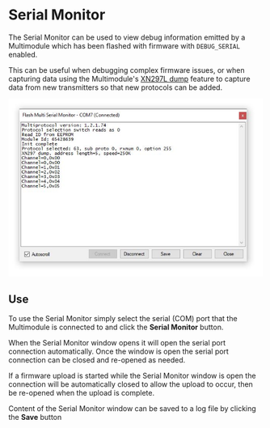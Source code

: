 # Serial Monitor
The Serial Monitor can be used to view debug information emitted by a Multimodule which has been flashed with firmware with `DEBUG_SERIAL` enabled.

This can be useful when debugging complex firmware issues, or when capturing data using the Multimodule's [XN297L dump](https://github.com/pascallanger/DIY-Multiprotocol-TX-Module/blob/master/docs/Advanced_XN297Ldump.md) feature to capture data from new transmitters so that new protocols can be added.

<p align="center">
  <img src="/img/serial-monitor.jpg">
</p>

## Use
To use the Serial Monitor simply select the serial (COM) port that the Multimodule is connected to and click the **Serial Monitor** button.

When the Serial Monitor window opens it will open the serial port connection automatically.  Once the window is open the serial port connection can be closed and re-opened as needed.

If a firmware upload is started while the Serial Monitor window is open the connection will be automatically closed to allow the upload to occur, then be re-opened when the upload is complete.

Content of the Serial Monitor window can be saved to a log file by clicking the **Save** button

